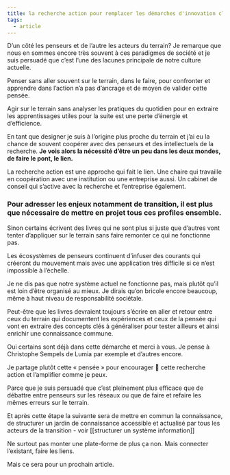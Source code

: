 ```yaml
---
title: la recherche action pour remplacer les démarches d'innovation classiques
tags:
  - article
---
```

D’un côté les penseurs et de l’autre les acteurs du terrain? Je remarque que nous en sommes encore très souvent à ces paradigmes de société et je suis persuadé que c’est l’une des lacunes principale de notre culture actuelle.

Penser sans aller souvent sur le terrain, dans le faire, pour confronter et apprendre dans l’action n’a pas d’ancrage et de moyen de valider cette pensée.

Agir sur le terrain sans analyser les pratiques du quotidien pour en extraire les apprentissages utiles pour la suite est une perte d’énergie et d’efficience.

En tant que designer je suis à l’origine plus proche du terrain et j’ai eu la chance de souvent coopérer avec des penseurs et des intellectuels de la recherche.
**Je vois alors la nécessité d’être un peu dans les deux mondes, de faire le pont, le lien.**

La recherche action est une approche qui fait le lien. Une chaire qui travaille en coopération avec une institution ou une entreprise aussi. Un cabinet de conseil qui s’active avec la recherche et l’entreprise également.

### Pour adresser les enjeux notamment de transition, il est plus que nécessaire de mettre en projet tous ces profiles ensemble.

Sinon certains écrivent des livres qui ne sont plus si juste que d’autres vont tenter d’appliquer sur le terrain sans faire remonter ce qui ne fonctionne pas.

Les écosystèmes de penseurs continuent d’infuser des courants qui créeront du mouvement mais avec une application très difficile si ce n’est impossible à l’échelle.

Je ne dis pas que notre système actuel ne fonctionne pas, mais plutôt qu’il est loin d’être organisé au mieux.
Je dirais qu’on bricole encore beaucoup, même à haut niveau de responsabilité sociétale.

Peut-être que les livres devraient toujours s’écrire en aller et retour entre ceux du terrain qui documentent les expériences et ceux de la pensée qui vont en extraire des concepts clés à généraliser pour tester ailleurs et ainsi enrichir une connaissance commune.

Oui certains sont déjà dans cette démarche et merci à vous. Je pense à Christophe Sempels de Lumia par exemple et d’autres encore.

Je partage plutôt cette « pensée » pour encourager 📣 cette recherche action et l’amplifier comme je peux.

Parce que je suis persuadé que c’est pleinement plus efficace que de débattre entre penseurs sur les réseaux ou que de faire et refaire les mêmes erreurs sur le terrain.

Et après cette étape la suivante sera de mettre en commun la connaissance, de structurer un jardin de connaissance accessible et actualisé par tous les acteurs de la transition - voir [[structurer un système information]]

Ne surtout pas monter une plate-forme de plus ça non. Mais connecter l’existant, faire les liens.

Mais ce sera pour un prochain article.